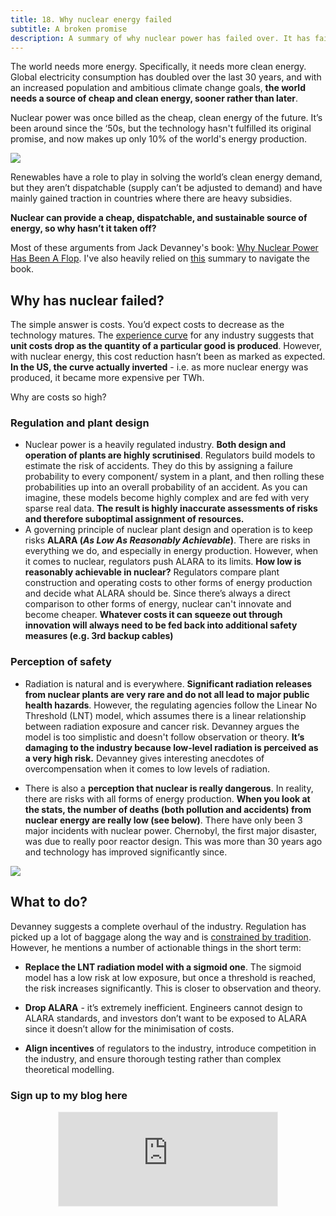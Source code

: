 ```yaml
---
title: 18. Why nuclear energy failed
subtitle: A broken promise
description: A summary of why nuclear power has failed over. It has failed to live up to its expectation as the energy of the future
---
```


The world needs more energy. Specifically, it needs more clean energy. Global electricity consumption has doubled over the last 30 years, and with an increased population and ambitious climate change goals, __the world needs a source of cheap and clean energy, sooner rather than later__.

Nuclear power was once billed as the cheap, clean energy of the future. It’s been around since the ‘50s, but the technology hasn't fulfilled its original promise, and now makes up only 10% of the world's energy production.

<img src="{{ site.baseurl }}/assets/img/posts/18a.jpeg">

Renewables have a role to play in solving the world’s clean energy demand, but they aren’t dispatchable (supply can’t be adjusted to demand) and have mainly gained traction in countries where there are heavy subsidies.

__Nuclear can provide a cheap, dispatchable, and sustainable source of energy, so why hasn’t it taken off?__

Most of these arguments from Jack Devanney's book: [Why Nuclear Power Has Been A Flop](https://gordianknotbook.com/). I've also heavily relied on [this](https://rootsofprogress.org/devanney-on-the-nuclear-flop) summary to navigate the book.

## Why has nuclear failed?
The simple answer is costs. You’d expect costs to decrease as the technology matures. The [experience curve](https://en.wikipedia.org/wiki/Experience_curve_effects) for any industry suggests that __unit costs drop as the quantity of a particular good is produced__. However, with nuclear energy, this cost reduction hasn’t been as marked as expected. __In the US, the curve actually inverted__ - i.e. as more nuclear energy was produced, it became more expensive per TWh.

Why are costs so high?

### Regulation and plant design
- Nuclear power is a heavily regulated industry. __Both design and operation of plants are highly scrutinised__. Regulators build models to estimate the risk of accidents. They do this by assigning a failure probability to every component/ system in a plant, and then rolling these probabilities up into an overall probability of an accident. As you can imagine, these models become highly complex and are fed with very sparse real data. __The result is highly inaccurate assessments of risks and therefore suboptimal assignment of resources.__
- A governing principle of nuclear plant design and operation is to keep risks __ALARA (*As Low As Reasonably Achievable*)__. There are risks in everything we do, and especially in energy production. However, when it comes to nuclear, regulators push ALARA to its limits. __How low is reasonably achievable in nuclear?__ Regulators compare plant construction and operating costs to other forms of energy production and decide what ALARA should be. Since there’s always a direct comparison to other forms of energy, nuclear can't innovate and become cheaper. __Whatever costs it can squeeze out through innovation will always need to be fed back into additional safety measures (e.g. 3rd backup cables)__

### Perception of safety
- Radiation is natural and is everywhere. __Significant radiation releases from nuclear plants are very rare and do not all lead to major public health hazards__. However, the regulating agencies follow the Linear No Threshold (LNT) model, which assumes there is a linear relationship between radiation exposure and cancer risk. Devanney argues the model is too simplistic and doesn't follow observation or theory. __It’s damaging to the industry because low-level radiation is perceived as a very high risk.__ Devanney gives interesting anecdotes of overcompensation when it comes to low levels of radiation.

- There is also a __perception that nuclear is really dangerous__. In reality, there are risks with all forms of energy production. __When you look at the stats, the number of deaths (both pollution and accidents) from nuclear energy are really low (see below)__. There have only been 3 major incidents with nuclear power. Chernobyl, the first major disaster, was due to really poor reactor design. This was more than 30 years ago and technology has improved significantly since.

<img src="{{ site.baseurl }}/assets/img/posts/18b.jpeg">

## What to do?
Devanney suggests a complete overhaul of the industry. Regulation has picked up a lot of baggage along the way and is [constrained by tradition](https://taariqismail.com/2021-01-18-The-constraints-of-corporate-tradition-I/). However, he mentions a number of actionable things in the short term:

- __Replace the LNT radiation model with a sigmoid one__. The sigmoid model has a low risk at low exposure, but once a threshold is reached, the risk increases significantly. This is closer to observation and theory.

- __Drop ALARA__ - it’s extremely inefficient. Engineers cannot design to ALARA standards, and investors don’t want to be exposed to ALARA since it doesn’t allow for the minimisation of costs.

- __Align incentives__ of regulators to the industry, introduce competition in the industry, and ensure thorough testing rather than complex theoretical modelling.

### Sign up to my blog here
<div
  style="text-align:center;width:100%;">
<iframe src="https://taariq.substack.com/embed" width="350" height="150" style="border:1px solid #EEE; background:white; margin: 0 auto; dislay: block;" frameborder="0" scrolling="no"></iframe>

</div>
